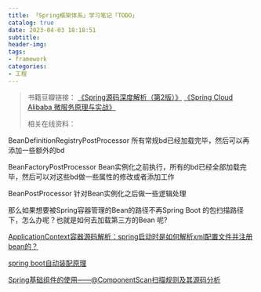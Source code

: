 ```yaml
---
title: 「Spring框架体系」学习笔记「TODO」
catalog: true
date: 2023-04-03 18:18:51
subtitle:
header-img:
tags:
- framework
categories:
- 工程
---
```


> 书籍豆瓣链接：
> [《Spring源码深度解析（第2版）》](https://book.douban.com/subject/30452948/)
> [《Spring Cloud Alibaba 微服务原理与实战》](https://book.douban.com/subject/35041576/)
> 
> 相关在线资料：

BeanDefinitionRegistryPostProcessor
所有常规bd已经加载完毕，然后可以再添加一些额外的bd

BeanFactoryPostProcessor
Bean实例化之前执行，所有的bd已经全部加载完毕，然后可以对这些bd做一些属性的修改或者添加工作

BeanPostProcessor
针对Bean实例化之后做一些逻辑处理


那么如果想要被Spring容器管理的Bean的路径不再Spring Boot 的包扫描路径下，怎么办呢？也就是如何去加载第三方的Bean 呢?

[ApplicationContext容器源码解析：spring启动时是如何解析xml配置文件并注册bean的？](https://zhuanlan.zhihu.com/p/358803204)

[spring boot自动装配原理](https://zhuanlan.zhihu.com/p/503007698)

[Spring基础组件的使用——@ComponentScan扫描规则及其源码分析](https://blog.csdn.net/qq_27610647/article/details/115704426)


